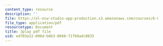 ```yaml
---
content_type: resource
description: ''
file: https://ol-ocw-studio-app-production.s3.amazonaws.com/courses/6-004-computation-structures-spring-2017/ed703e22096db6b3066871f60adc8835_58edfKe-LO8.pdf
file_type: application/pdf
resourcetype: Document
title: 3play pdf file
uid: ed703e22-096d-b6b3-0668-71f60adc8835
---
```

